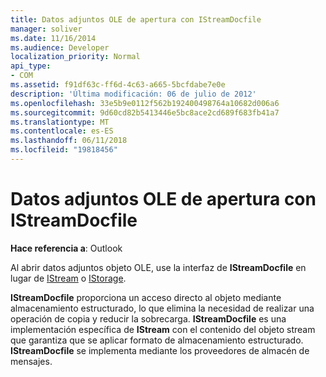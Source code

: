 ```yaml
---
title: Datos adjuntos OLE de apertura con IStreamDocfile
manager: soliver
ms.date: 11/16/2014
ms.audience: Developer
localization_priority: Normal
api_type:
- COM
ms.assetid: f91df63c-ff6d-4c63-a665-5bcfdabe7e0e
description: 'Última modificación: 06 de julio de 2012'
ms.openlocfilehash: 33e5b9e0112f562b192400498764a10682d006a6
ms.sourcegitcommit: 9d60cd82b5413446e5bc8ace2cd689f683fb41a7
ms.translationtype: MT
ms.contentlocale: es-ES
ms.lasthandoff: 06/11/2018
ms.locfileid: "19818456"
---
```

# <a name="opening-ole-attachments-with-istreamdocfile"></a>Datos adjuntos OLE de apertura con IStreamDocfile

**Hace referencia a**: Outlook 
  
Al abrir datos adjuntos objeto OLE, use la interfaz de **IStreamDocfile** en lugar de [IStream](http://msdn.microsoft.com/en-us/library/windows/desktop/aa380034%28v=vs.85%29.aspx) o [IStorage](http://msdn.microsoft.com/en-us/library/windows/desktop/aa380015%28v=vs.85%29.aspx). 

**IStreamDocfile** proporciona un acceso directo al objeto mediante almacenamiento estructurado, lo que elimina la necesidad de realizar una operación de copia y reducir la sobrecarga. **IStreamDocfile** es una implementación específica de **IStream** con el contenido del objeto stream que garantiza que se aplicar formato de almacenamiento estructurado. **IStreamDocfile** se implementa mediante los proveedores de almacén de mensajes. 
  

